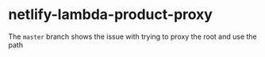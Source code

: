 # netlify-lambda-product-proxy

The `master` branch shows the issue with trying to proxy the root and use the path 